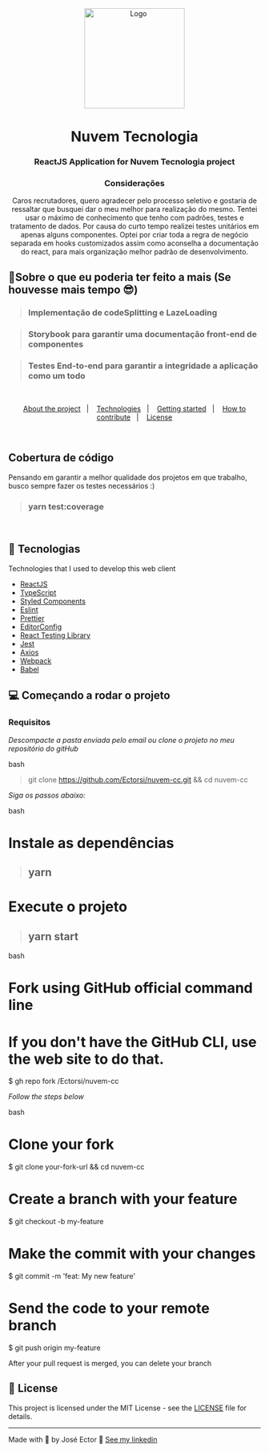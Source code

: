 <div align="center">
  <img alt="Logo" src="https://media.licdn.com/dms/image/C4D0BAQFOcsPc5ZtlXQ/company-logo_200_200/0/1676485078910?e=2147483647&v=beta&t=TVa8hhS-bRN7wd4yBEqj2cWK--loAWeuiEyYbPcAjEM" width="200px">
    <h1>Nuvem Tecnologia</h1>
</div>

<h3 align="center">
  ReactJS Application for Nuvem Tecnologia project
</h3>

**<h3 align="center">Considerações</h3>**

<p align="center">
 Caros recrutadores, quero agradecer pelo processo seletivo e gostaria de ressaltar que busquei dar o meu melhor para realização do mesmo. Tentei usar o máximo de conhecimento que tenho com padrões, testes e tratamento de dados. Por causa do curto tempo realizei testes unitários em apenas alguns componentes. Optei por criar toda a regra de negócio
separada em hooks customizados assim como aconselha a documentação do react, para mais organização melhor padrão de desenvolvimento.
</h3>

## 🤩Sobre o que eu poderia ter feito a mais (Se houvesse mais tempo 😎)

> ### Implementação de codeSplitting e LazeLoading

> ### Storybook para garantir uma documentação front-end de componentes

> ### Testes End-to-end para garantir a integridade a aplicação como um todo

</br>

<p align="center">
  <a href="#%EF%B8%8F-about-the-project">About the project</a>&nbsp;&nbsp;&nbsp;|&nbsp;&nbsp;&nbsp;
  <a href="#-technologies">Technologies</a>&nbsp;&nbsp;&nbsp;|&nbsp;&nbsp;&nbsp;
  <a href="#-getting-started">Getting started</a>&nbsp;&nbsp;&nbsp;|&nbsp;&nbsp;&nbsp;
  <a href="#-how-to-contribute">How to contribute</a>&nbsp;&nbsp;&nbsp;|&nbsp;&nbsp;&nbsp;
  <a href="#-license">License</a>
</p>

</br>

## Cobertura de código

Pensando em garantir a melhor qualidade dos projetos em que trabalho, busco sempre fazer os testes necessários :)

> ### yarn test:coverage

</br>

## 🚀 Tecnologias

Technologies that I used to develop this web client

-   [ReactJS](https://react.dev/)
-   [TypeScript](https://www.typescriptlang.org/)
-   [Styled Components](https://styled-components.com/)
-   [Eslint](https://eslint.org/)
-   [Prettier](https://prettier.io/)
-   [EditorConfig](https://editorconfig.org/)
-   [React Testing Library](https://testing-library.com/)
-   [Jest](https://jestjs.io/pt-BR/)
-   [Axios](https://axios-http.com/ptbr/)
-   [Webpack](https://webpack.js.org/)
-   [Babel](https://babeljs.io/)

## 💻 Começando a rodar o projeto

### Requisitos

_Descompacte a pasta enviada pelo email ou clone o projeto no meu repositório do gitHub_

bash

> git clone https://github.com/Ectorsi/nuvem-cc.git && cd nuvem-cc

_Siga os passos abaixo:_

bash

# Instale as dependências

> ## yarn

# Execute o projeto

> ## yarn start

bash

# Fork using GitHub official command line

# If you don't have the GitHub CLI, use the web site to do that.

$ gh repo fork /Ectorsi/nuvem-cc

_Follow the steps below_

bash

# Clone your fork

$ git clone your-fork-url && cd nuvem-cc

# Create a branch with your feature

$ git checkout -b my-feature

# Make the commit with your changes

$ git commit -m 'feat: My new feature'

# Send the code to your remote branch

$ git push origin my-feature

After your pull request is merged, you can delete your branch

## 📝 License

This project is licensed under the MIT License - see the [LICENSE](LICENSE) file for details.

---

Made with 💜 by José Ector 👋 [See my linkedin](https://www.linkedin.com/in/joseectordev/)
